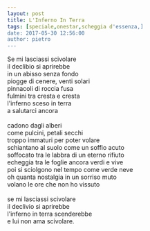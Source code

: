 ```yaml
---
layout: post
title: L'Inferno In Terra
tags: [speciale,onestar,scheggia d'essenza,]
date: 2017-05-30 12:56:00
author: pietro
---
```

Se mi lasciassi scivolare<br/>il declibio si aprirebbe<br/>in un abisso senza fondo<br/>piogge di cenere, venti solari<br/>pinnacoli di roccia fusa<br/>fulmini tra cresta e cresta<br/>l'inferno sceso in terra<br/>a salutarci ancora<br/><br/>cadono dagli alberi<br/>come pulcini, petali secchi<br/>troppo immaturi per poter volare<br/>schiantano al suolo come un soffio acuto<br/>soffocato tra le labbra di un eterno rifiuto<br/>echeggia tra le foglie ancora verdi e vive<br/>poi si sciolgono nel tempo come verde neve<br/>oh quanta nostalgia in un sorriso muto<br/>volano le ore che non ho vissuto<br/><br/>se mi lasciassi scivolare<br/>il declivio si aprirebbe<br/>l'inferno in terra scenderebbe<br/>e lui non ama scivolare.
